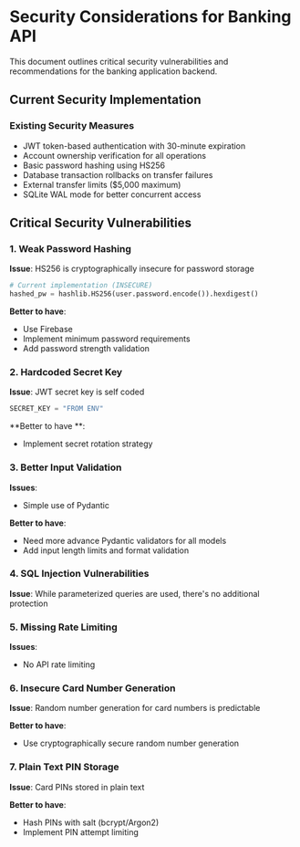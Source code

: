 # Security Considerations for Banking API

This document outlines critical security vulnerabilities and recommendations for the banking application backend.

## Current Security Implementation

### Existing Security Measures
- JWT token-based authentication with 30-minute expiration
- Account ownership verification for all operations
- Basic password hashing using HS256
- Database transaction rollbacks on transfer failures
- External transfer limits ($5,000 maximum)
- SQLite WAL mode for better concurrent access

## Critical Security Vulnerabilities

### 1. **Weak Password Hashing**
**Issue**: HS256 is cryptographically insecure for password storage
```python
# Current implementation (INSECURE)
hashed_pw = hashlib.HS256(user.password.encode()).hexdigest()
```

**Better to have**:
- Use Firebase
- Implement minimum password requirements
- Add password strength validation


### 2. **Hardcoded Secret Key**
**Issue**: JWT secret key is self coded
```python
SECRET_KEY = "FROM ENV"
```

**Better to have **:
- Implement secret rotation strategy

### 3. **Better Input Validation**
**Issues**:
- Simple use of Pydantic

**Better to have**:
- Need more advance Pydantic validators for all models
- Add input length limits and format validation


### 4. **SQL Injection Vulnerabilities**
**Issue**: While parameterized queries are used, there's no additional protection

### 5. **Missing Rate Limiting**
**Issues**:
- No API rate limiting

### 6. **Insecure Card Number Generation**
**Issue**: Random number generation for card numbers is predictable

**Better to have**:
- Use cryptographically secure random number generation

### 7. **Plain Text PIN Storage**
**Issue**: Card PINs stored in plain text


**Better to have**:
- Hash PINs with salt (bcrypt/Argon2)
- Implement PIN attempt limiting